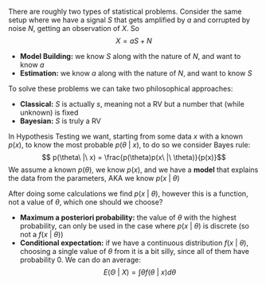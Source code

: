 There are roughly two types of statistical problems. Consider the same setup where we have a signal $S$ that gets amplified by $a$ and corrupted by noise $N$, getting an observation of $X$. So
$$ X = aS+N$$
- **Model Building:** we know $S$ along with the nature of $N$, and want to know $a$
- **Estimation:** we know $a$ along with the nature of $N$, and want to know $S$

To solve these problems we can take two philosophical approaches:
- **Classical:** $S$ is actually $s$, meaning not a RV but a number that (while unknown) is fixed
- **Bayesian:** $S$ is truly a RV

In Hypothesis Testing we want, starting from some data $x$ with a known $p(x)$, to know the most probable $p(\theta\ |\ x)$, to do so we consider Bayes rule:
$$ p(\theta\ |\ x) = \frac{p(\theta)p(x\ |\ \theta)}{p(x)}$$
We assume a known $p(\theta)$, we know $p(x)$, and we have a **model** that explains the data from the parameters, AKA we know $p(x\ |\ \theta)$

After doing some calculations we find $p(x\ |\ \theta)$, however this is a function, not a value of $\theta$, which one should we choose?
- **Maximum a posteriori probability:** the value of $\theta$ with the highest probability, can only be used in the case where $p(x\ |\ \theta)$ is discrete (so not a $f(x\ |\ \theta)$)
- **Conditional expectation:** if we have a continuous distribution $f(x\ |\ \theta)$, choosing a single value of $\theta$ from it is a bit silly, since all of them have probability 0. We can do an average:$$ E(\Theta\ |\ X) = \int \theta f(\theta\ |\ x) d\theta $$

